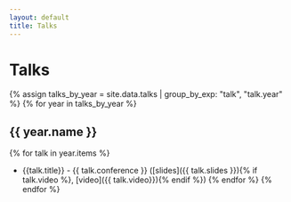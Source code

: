 ```yaml
---
layout: default
title: Talks
---
```

# Talks

{% assign talks_by_year = site.data.talks | group_by_exp: "talk", "talk.year" %}
{% for year in talks_by_year %}
## {{ year.name }}
  {% for talk in year.items %}
  - {{talk.title}} - {{ talk.conference }} ([slides]({{ talk.slides }}){% if talk.video %}, [video]({{ talk.video}}){% endif %})
  {% endfor %}
{% endfor %}
